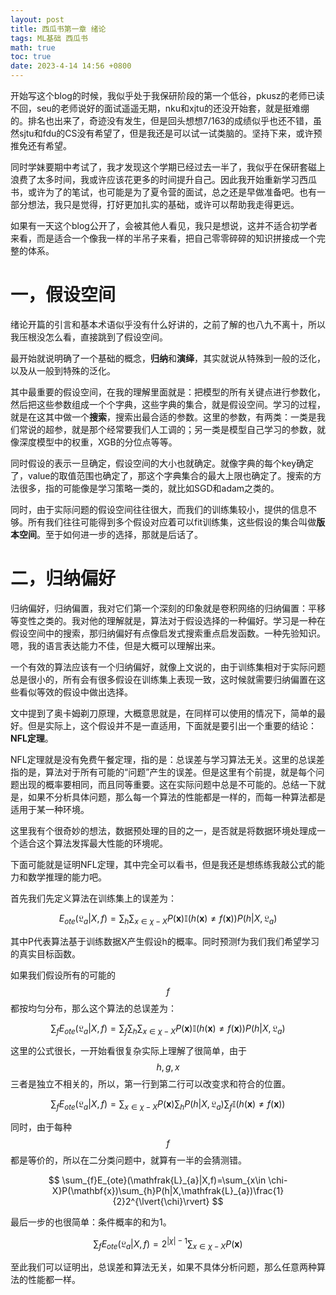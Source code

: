 ```yaml
---
layout: post
title: 西瓜书第一章 绪论
tags: ML基础 西瓜书
math: true
toc: true
date: 2023-4-14 14:56 +0800
---
```




开始写这个blog的时候，我似乎处于我保研阶段的第一个低谷，pkusz的老师已读不回，seu的老师说好的面试遥遥无期，nku和xjtu的还没开始套，就是挺难绷的。排名也出来了，奇迹没有发生，但是回头想想7/163的成绩似乎也还不错，虽然sjtu和fdu的CS没有希望了，但是我还是可以试一试类脑的。坚持下来，或许预推免还有希望。

同时学妹要期中考试了，我才发现这个学期已经过去一半了，我似乎在保研套磁上浪费了太多时间，我或许应该花更多的时间提升自己。因此我开始重新学习西瓜书，或许为了的笔试，也可能是为了夏令营的面试，总之还是早做准备吧。也有一部分想法，我只是觉得，打好更加扎实的基础，或许可以帮助我走得更远。

如果有一天这个blog公开了，会被其他人看见，我只是想说，这并不适合初学者来看，而是适合一个像我一样的半吊子来看，把自己零零碎碎的知识拼接成一个完整的体系。

# 一，假设空间

绪论开篇的引言和基本术语似乎没有什么好讲的，之前了解的也八九不离十，所以我压根没怎么看，直接跳到了假设空间。

最开始就说明确了一个基础的概念，**归纳**和**演绎**，其实就说从特殊到一般的泛化，以及从一般到特殊的泛化。

其中最重要的假设空间，在我的理解里面就是：把模型的所有关键点进行参数化，然后把这些参数组成一个个字典，这些字典的集合，就是假设空间。学习的过程，就是在这其中做一个**搜索**，搜索出最合适的参数。这里的参数，有两类：一类是我们常说的超参，就是那个经常要我们人工调的；另一类是模型自己学习的参数，就像深度模型中的权重，XGB的分位点等等。

同时假设的表示一旦确定，假设空间的大小也就确定。就像字典的每个key确定了，value的取值范围也确定了，那这个字典集合的最大上限也确定了。搜索的方法很多，指的可能像是学习策略一类的，就比如SGD和adam之类的。

同时，由于实际问题的假设空间往往很大，而我们的训练集较小，提供的信息不够。所有我们往往可能得到多个假设对应着可以fit训练集，这些假设的集合叫做**版本空间**。至于如何进一步的选择，那就是后话了。

# 二，归纳偏好

归纳偏好，归纳偏置，我对它们第一个深刻的印象就是卷积网络的归纳偏置：平移等变性之类的。我对他的理解就是，算法对于假设选择的一种偏好。学习是一种在假设空间中的搜索，那归纳偏好有点像启发式搜索重点启发函数。一种先验知识。嗯，我的语言表达能力不佳，但是大概可以理解出来。

一个有效的算法应该有一个归纳偏好，就像上文说的，由于训练集相对于实际问题总是很小的，所有会有很多假设在训练集上表现一致，这时候就需要归纳偏置在这些看似等效的假设中做出选择。

文中提到了奥卡姆剃刀原理，大概意思就是，在同样可以使用的情况下，简单的最好。但是实际上，这个假设并不是一直适用，下面就是要引出一个重要的结论：**NFL定理**。

NFL定理就是没有免费午餐定理，指的是：总误差与学习算法无关。这里的总误差指的是，算法对于所有可能的“问题”产生的误差。但是这里有个前提，就是每个问题出现的概率要相同，而且同等重要。这在实际问题中总是不可能的。总结一下就是，如果不分析具体问题，那么每一个算法的性能都是一样的，而每一种算法都是适用于某一种环境。

这里我有个很奇妙的想法，数据预处理的目的之一，是否就是将数据环境处理成一个适合这个算法发挥最大性能的环境呢。

下面可能就是证明NFL定理，其中完全可以看书，但是我还是想练练我敲公式的能力和数学推理的能力吧。

首先我们先定义算法在训练集上的误差为：


$$
E_{ote}(\mathfrak{L}_{a}|X,f)=\sum_{h}\sum_{x\in \chi-X}P(\mathbf{x})\mathbb{I}(h(\mathbf{x})\neq{f(\mathbf{x})})P(h|X,\mathfrak{L}_{a})
$$



其中P代表算法基于训练数据X产生假设h的概率。同时预测f为我们我们希望学习的真实目标函数。

如果我们假设所有的可能的$$f$$都按均匀分布，那么这个算法的总误差为：


$$
\sum_{f}E_{ote}(\mathfrak{L}_{a}|X,f)=\sum_{f}\sum_{h}\sum_{x\in \chi-X}P(\mathbf{x})\mathbb{I}(h(\mathbf{x})\neq{f(\mathbf{x})})P(h|X,\mathfrak{L}_{a})
$$


这里的公式很长，一开始看很复杂实际上理解了很简单，由于 $$h,g,x$$ 三者是独立不相关的，所以，第一行到第二行可以改变求和符合的位置。


$$
\sum_{f}E_{ote}(\mathfrak{L}_{a}|X,f)=\sum_{x\in \chi-X}P(\mathbf{x})\sum_{h}P(h|X,\mathfrak{L}_{a})\sum_{f}\mathbb{I}(h(\mathbf{x})\neq{f(\mathbf{x})})
$$


同时，由于每种$$ f $$都是等价的，所以在二分类问题中，就算有一半的会猜测错。


$$
\sum_{f}E_{ote}(\mathfrak{L}_{a}|X,f)=\sum_{x\in \chi-X}P(\mathbf{x})\sum_{h}P(h|X,\mathfrak{L}_{a})\frac{1}{2}2^{\lvert{\chi}\rvert}
$$


最后一步的也很简单：条件概率的和为1。


$$
\sum_{f}E_{ote}(\mathfrak{L}_{a}|X,f)=2^{\lvert{\chi}\rvert-1}\sum_{x\in \chi-X}P(\mathbf{x})
$$


至此我们可以证明出，总误差和算法无关，如果不具体分析问题，那么任意两种算法的性能都一样。



